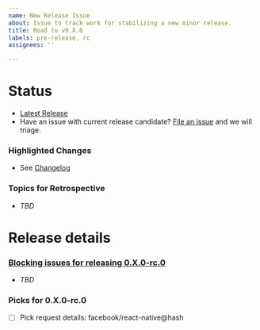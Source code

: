 ```yaml
---
name: New Release Issue
about: Issue to track work for stabilizing a new minor release.
title: Road to v0.X.0
labels: pre-release, rc
assignees: ''

---
```

# Status
* [Latest Release](https://github.com/facebook/react-native/releases)
* Have an issue with current release candidate? [File an issue](https://github.com/react-native-community/releases/issues/new?assignees=&labels=triage%2Cpre-release&template=release_blocker_form.yml) and we will triage.

### Highlighted Changes
* See [Changelog](https://github.com/react-native-community/releases/blob/0.66-changelog/CHANGELOG.md)

### Topics for Retrospective
- _TBD_

# Release details
### [Blocking issues for releasing 0.X.0-rc.0](https://github.com/react-native-community/releases/issues?q=is%3Aissue+is%3Aopen+label%3Arelease-blocker)
* _TBD_
### Picks for 0.X.0-rc.0
- [ ] Pick request details: facebook/react-native@hash
